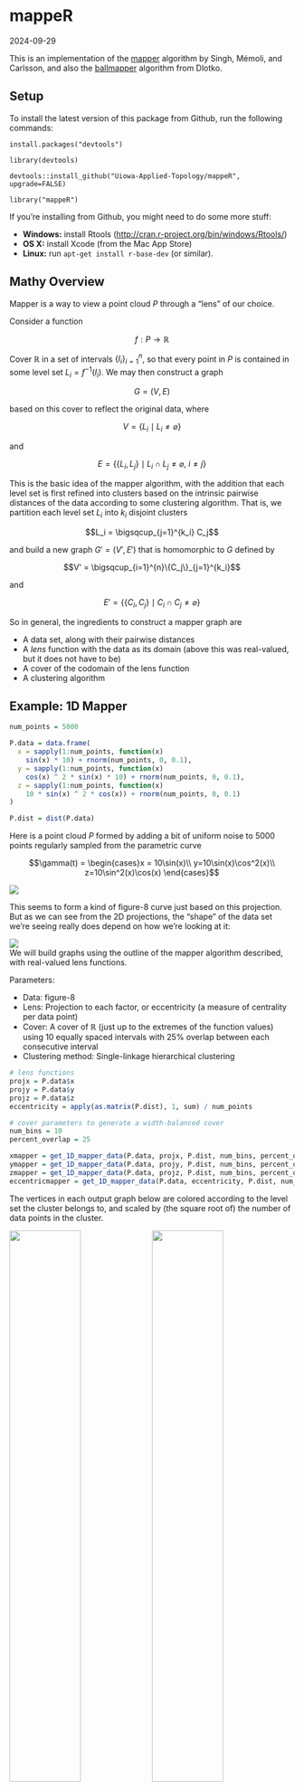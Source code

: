 mappeR
================
2024-09-29

This is an implementation of the
[mapper](https://research.math.osu.edu/tgda/mapperPBG.pdf) algorithm by
Singh, Mémoli, and Carlsson, and also the
[ballmapper](https://arxiv.org/pdf/1901.07410.pdf) algorithm from
Dlotko.

## Setup

To install the latest version of this package from Github, run the
following commands:

`install.packages("devtools")`

`library(devtools)`

`devtools::install_github("Uiowa-Applied-Topology/mappeR", upgrade=FALSE)`

`library("mappeR")`

If you’re installing from Github, you might need to do some more stuff:

- **Windows:** install Rtools
  (<http://cran.r-project.org/bin/windows/Rtools/>)
- **OS X:** install Xcode (from the Mac App Store)
- **Linux:** run `apt-get install r-base-dev` (or similar).

## Mathy Overview

Mapper is a way to view a point cloud $P$ through a “lens” of our
choice.

Consider a function

``` math
f: P \to \mathbb{R}
```

Cover $\mathbb{R}$ in a set of intervals $\{I_i\}_{i=1}^n$, so that
every point in $P$ is contained in some level set $L_i = f^{-1}(I_i)$.
We may then construct a graph

``` math
G = (V,E)
```

based on this cover to reflect the original data, where

``` math
V = \{L_i \mid L_i \neq \varnothing\}
```

and

``` math
E = \{\{L_i, L_j\}\mid L_i\cap L_j \neq \varnothing,\ i\neq j\}
```

This is the basic idea of the mapper algorithm, with the addition that
each level set is first refined into clusters based on the intrinsic
pairwise distances of the data according to some clustering algorithm.
That is, we partition each level set $L_i$ into $k_i$ disjoint clusters

``` math
L_i = \bigsqcup_{j=1}^{k_i} C_j
```

and build a new graph $G' = (V', E')$ that is homomorphic to $G$ defined
by

``` math
V' = \bigsqcup_{i=1}^{n}\{C_j\}_{j=1}^{k_i}
```

and

``` math
E' = \{\{C_i, C_j\}\mid C_i\cap C_j \neq \varnothing\}
```

So in general, the ingredients to construct a mapper graph are

- A data set, along with their pairwise distances
- A *lens* function with the data as its domain (above this was
  real-valued, but it does not have to be)
- A cover of the codomain of the lens function
- A clustering algorithm

## Example: 1D Mapper

``` r
num_points = 5000

P.data = data.frame(
  x = sapply(1:num_points, function(x)
    sin(x) * 10) + rnorm(num_points, 0, 0.1),
  y = sapply(1:num_points, function(x)
    cos(x) ^ 2 * sin(x) * 10) + rnorm(num_points, 0, 0.1),
  z = sapply(1:num_points, function(x)
    10 * sin(x) ^ 2 * cos(x)) + rnorm(num_points, 0, 0.1)
)

P.dist = dist(P.data)
```

Here is a point cloud $P$ formed by adding a bit of uniform noise to
5000 points regularly sampled from the parametric curve

``` math
\gamma(t) = \begin{cases}x = 10\sin(x)\\ y=10\sin(x)\cos^2(x)\\ z=10\sin^2(x)\cos(x) \end{cases}
```

<img src="README_files/figure-gfm/fig8-1.png" />

This seems to form a kind of figure-8 curve just based on this
projection. But as we can see from the 2D projections, the “shape” of
the data set we’re seeing really does depend on how we’re looking at it:

<img src="README_files/figure-gfm/plotting the curve-1.png" style="display: block; margin: auto;" />
We will build graphs using the outline of the mapper algorithm
described, with real-valued lens functions.

Parameters:

- Data: figure-8
- Lens: Projection to each factor, or eccentricity (a measure of
  centrality per data point)
- Cover: A cover of $\mathbb{R}$ (just up to the extremes of the
  function values) using 10 equally spaced intervals with 25% overlap
  between each consecutive interval
- Clustering method: Single-linkage hierarchical clustering

``` r
# lens functions
projx = P.data$x
projy = P.data$y
projz = P.data$z
eccentricity = apply(as.matrix(P.dist), 1, sum) / num_points

# cover parameters to generate a width-balanced cover
num_bins = 10
percent_overlap = 25

xmapper = get_1D_mapper_data(P.data, projx, P.dist, num_bins, percent_overlap, "single")
ymapper = get_1D_mapper_data(P.data, projy, P.dist, num_bins, percent_overlap, "single")
zmapper = get_1D_mapper_data(P.data, projz, P.dist, num_bins, percent_overlap, "single")
eccentricmapper = get_1D_mapper_data(P.data, eccentricity, P.dist, num_bins, percent_overlap, "single")
```

The vertices in each output graph below are colored according to the
level set the cluster belongs to, and scaled by (the square root of) the
number of data points in the cluster.

<img src="README_files/figure-gfm/mapping the mapper-1.png" width="50%" /><img src="README_files/figure-gfm/mapping the mapper-2.png" width="50%" /><img src="README_files/figure-gfm/mapping the mapper-3.png" width="50%" /><img src="README_files/figure-gfm/mapping the mapper-4.png" width="50%" />

## Example: ballmapper

By toying with the general mapper parameters, we can obtain different
flavors of the algorithm. In the *ballmapper* flavor, we simply use the
inclusion into the ambient space of the data as our lens function, and
let the cover do the work. Specifically, we cover the ambient space with
$\varepsilon$-balls by creating a $\varepsilon$-net, which can be done
with a greedy algorithm.

Parameters:

- Data: figure-8
- Cover: set of $\varepsilon$-balls in $\mathbb{R^3}$
- Lens function: inclusion from $P\hookrightarrow\mathbb{R}^3$
- Clustering method: none (or, “any data set is one big cluster”-type
  clustering)

There’s a secret parameter here, which is $\varepsilon$. Below are
output graphs for varying values of $\varepsilon$; the sizing is as with
the 1D mapper, but no coloring is done as each vertex would have to
receive its own color in this flavor, which is redundant.

``` r
ballmapper1 = get_ballmapper_data(P.data, P.dist, .25)
ballmapper2 = get_ballmapper_data(P.data, P.dist, .5)
ballmapper3 = get_ballmapper_data(P.data, P.dist, 1)
ballmapper4 = get_ballmapper_data(P.data, P.dist, 2)
```

<img src="README_files/figure-gfm/ballmapper time-1.png" width="50%" /><img src="README_files/figure-gfm/ballmapper time-2.png" width="50%" /><img src="README_files/figure-gfm/ballmapper time-3.png" width="50%" /><img src="README_files/figure-gfm/ballmapper time-4.png" width="50%" />
